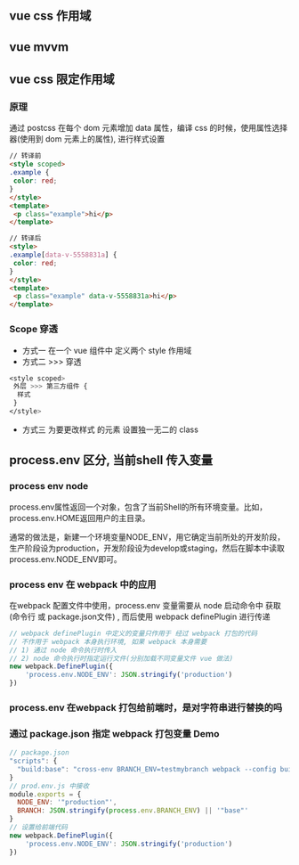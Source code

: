 
## vue css 作用域


## vue mvvm

## vue css 限定作用域
### 原理
通过 postcss 在每个 dom 元素增加 data 属性，编译  css 的时候，使用属性选择器(使用到 dom 元素上的属性), 进行样式设置

```html
// 转译前
<style scoped>
.example {
 color: red;
}
</style>
<template>
 <p class="example">hi</p>
</template>

// 转译后
<style>
.example[data-v-5558831a] {
 color: red;
}
</style>
<template>
 <p class="example" data-v-5558831a>hi</p>
</template>

```

### Scope 穿透

- 方式一
在一个 vue 组件中 定义两个 style 作用域
- 方式二 >>> 穿透
```css
<style scoped>
 外层 >>> 第三方组件 {
  样式
 }
</style>
```
- 方式三 为要更改样式 的元素 设置独一无二的 class

## process.env 区分, 当前shell 传入变量

### process env node
process.env属性返回一个对象，包含了当前Shell的所有环境变量。比如，process.env.HOME返回用户的主目录。

通常的做法是，新建一个环境变量NODE_ENV，用它确定当前所处的开发阶段，生产阶段设为production，开发阶段设为develop或staging，然后在脚本中读取process.env.NODE_ENV即可。

### process env 在 webpack 中的应用
在webpack 配置文件中使用，process.env 变量需要从 node 启动命令中 获取(命令行 或 package.json文件) , 而后使用 webpack definePlugin 进行传递

```js
// webpack definePlugin 中定义的变量只作用于 经过 webpack 打包的代码
// 不作用于 webpack 本身执行环境, 如果 webpack 本身需要
// 1) 通过 node 命令执行时传入
// 2) node 命令执行时指定运行文件(分别加载不同变量文件 vue 做法)
new webpack.DefinePlugin({
    'process.env.NODE_ENV': JSON.stringify('production')
})
```

### process.env 在webpack 打包给前端时，是对字符串进行替换的吗

### 通过 package.json 指定 webpack 打包变量 Demo
```js
// package.json
"scripts": {
  "build:base": "cross-env BRANCH_ENV=testmybranch webpack --config build/webpack.config.js"
}
// prod.env.js 中接收
module.exports = {
  NODE_ENV: '"production"',
  BRANCH: JSON.stringify(process.env.BRANCH_ENV) || '"base"'
}
// 设置给前端代码
new webpack.DefinePlugin({
    'process.env.NODE_ENV': JSON.stringify('production')
})
```
